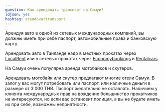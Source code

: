 ```yaml
---
question: Как арендовать транспорт на Самуи?
ldjson: yes
hashtag: arendovattransport
---
```


Арендуя авто в одной из сетевых международных компаний, вы должны иметь при себе паспорт, автомобильные права и банковскую карту.

Арендовать авто в Таиланде надо в местных прокатах через [LocalRent](https://localrent.com) или в сетевых прокатах через [Economybookings](https://www.economybookings.com) и [Rentalcars](https://www.rentalcars.com).

На Самуи очень популярна аренда мотобайков и скутеров.

Арендовать мотобайк или скутер предлагают многие отели Самуи. В залог у вас могут потребовать или паспорт, или наличные деньги в размере от 3 000 ТНВ. Паспорт желательно не оставлять. Наличием у клиента международных прав на вождение большинство прокатчиков не интересуются, но если вас остановит полиция, а вы не будете иметь их при себе, возможны неприятности.


